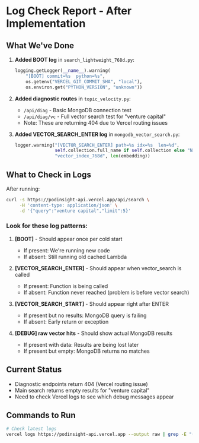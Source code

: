 # Log Check Report - After Implementation

## What We've Done

1. **Added BOOT log** in `search_lightweight_768d.py`:
   ```python
   logging.getLogger(__name__).warning(
       "[BOOT] commit=%s  python=%s",
       os.getenv("VERCEL_GIT_COMMIT_SHA", "local"),
       os.environ.get("PYTHON_VERSION", "unknown"))
   ```

2. **Added diagnostic routes** in `topic_velocity.py`:
   - `/api/diag` - Basic MongoDB connection test
   - `/api/diag/vc` - Full vector search test for "venture capital"
   - Note: These are returning 404 due to Vercel routing issues

3. **Added VECTOR_SEARCH_ENTER log** in `mongodb_vector_search.py`:
   ```python
   logger.warning("[VECTOR_SEARCH_ENTER] path=%s idx=%s  len=%d",
                  self.collection.full_name if self.collection else "None",
                  "vector_index_768d", len(embedding))
   ```

## What to Check in Logs

After running:
```bash
curl -s https://podinsight-api.vercel.app/api/search \
     -H 'content-type: application/json' \
     -d '{"query":"venture capital","limit":5}'
```

### Look for these log patterns:

1. **[BOOT]** - Should appear once per cold start
   - If present: We're running new code
   - If absent: Still running old cached Lambda

2. **[VECTOR_SEARCH_ENTER]** - Should appear when vector_search is called
   - If present: Function is being called
   - If absent: Function never reached (problem is before vector search)

3. **[VECTOR_SEARCH_START]** - Should appear right after ENTER
   - If present but no results: MongoDB query is failing
   - If absent: Early return or exception

4. **[DEBUG] raw vector hits** - Should show actual MongoDB results
   - If present with data: Results are being lost later
   - If present but empty: MongoDB returns no matches

## Current Status

- Diagnostic endpoints return 404 (Vercel routing issue)
- Main search returns empty results for "venture capital"
- Need to check Vercel logs to see which debug messages appear

## Commands to Run

```bash
# Check latest logs
vercel logs https://podinsight-api.vercel.app --output raw | grep -E "(BOOT|VECTOR_SEARCH_ENTER|VECTOR_SEARCH_START|raw vector hits)" | tail -50
```
